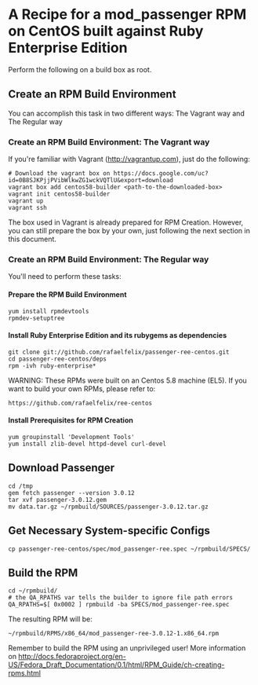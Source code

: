 # A Recipe for a mod_passenger RPM on CentOS built against Ruby Enterprise Edition

Perform the following on a build box as root.

## Create an RPM Build Environment

You can accomplish this task in two different ways: The Vagrant way and The Regular way

### Create an RPM Build Environment: The Vagrant way

If you're familiar with Vagrant (http://vagrantup.com), just do the following:

    # Download the vagrant box on https://docs.google.com/uc?id=0B8SJKPjjPVibWlkwZG1wckVQTlU&export=download
    vagrant box add centos58-builder <path-to-the-downloaded-box>
    vagrant init centos58-builder
    vagrant up
    vagrant ssh

The box used in Vagrant is already prepared for RPM Creation. However, you can still prepare the box
by your own, just following the next section in this document.

### Create an RPM Build Environment: The Regular way

You'll need to perform these tasks:

#### Prepare the RPM Build Environment

    yum install rpmdevtools
    rpmdev-setuptree

#### Install Ruby Enterprise Edition and its rubygems as dependencies

    git clone git://github.com/rafaelfelix/passenger-ree-centos.git
    cd passenger-ree-centos/deps
    rpm -ivh ruby-enterprise*
    
WARNING: These RPMs were built on an Centos 5.8 machine (EL5). If you want to build your own RPMs, please refer to:

    https://github.com/rafaelfelix/ree-centos

#### Install Prerequisites for RPM Creation

    yum groupinstall 'Development Tools'
    yum install zlib-devel httpd-devel curl-devel

## Download Passenger

    cd /tmp
    gem fetch passenger --version 3.0.12
    tar xvf passenger-3.0.12.gem
    mv data.tar.gz ~/rpmbuild/SOURCES/passenger-3.0.12.tar.gz

## Get Necessary System-specific Configs

    cp passenger-ree-centos/spec/mod_passenger-ree.spec ~/rpmbuild/SPECS/

## Build the RPM

    cd ~/rpmbuild/
    # the QA_RPATHS var tells the builder to ignore file path errors
    QA_RPATHS=$[ 0x0002 ] rpmbuild -ba SPECS/mod_passenger-ree.spec

The resulting RPM will be:

    ~/rpmbuild/RPMS/x86_64/mod_passenger-ree-3.0.12-1.x86_64.rpm

Remember to build the RPM using an unprivileged user! More information on http://docs.fedoraproject.org/en-US/Fedora_Draft_Documentation/0.1/html/RPM_Guide/ch-creating-rpms.html
